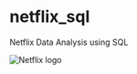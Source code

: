 # netflix_sql
Netflix Data Analysis using SQL

![Netflix logo](https://github.com/user-attachments/assets/71823e4d-9d79-4482-a78b-dc44d2704d12)


